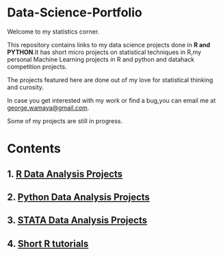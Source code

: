 # Data-Science-Portfolio


Welcome to my statistics corner.

This repository contains links to my data science projects done in **R and PYTHON**.It has short micro projects on statistical techniques in R,my personal Machine Learning projects in R and python and datahack competition projects.

The projects featured here are done out of my love for statistical thinking and curosity.

In case you get interested with my work or find a bug,you can email me at george.wamaya@gmail.com.

Some of my projects are still in progress.

# **Contents**

## 1. [R Data Analysis Projects](https://github.com/GeorgeOduor/R-ANALYSIS)

## 2. [Python Data Analysis Projects](https://github.com/GeorgeOduor/Python_Statistical_Analysis)

## 3. [STATA Data Analysis Projects]()

## 4. [Short R tutorials](https://github.com/GeorgeOduor/renaming_variables_in_r)
